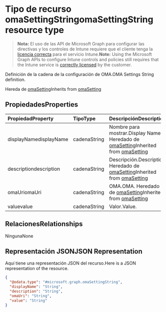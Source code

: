 # <a name="omasettingstring-resource-type"></a><span data-ttu-id="3a362-101">Tipo de recurso omaSettingString</span><span class="sxs-lookup"><span data-stu-id="3a362-101">omaSettingString resource type</span></span>

> <span data-ttu-id="3a362-102">**Nota:** El uso de las API de Microsoft Graph para configurar las directivas y los controles de Intune requiere que el cliente tenga la [licencia correcta](https://go.microsoft.com/fwlink/?linkid=839381) para el servicio Intune.</span><span class="sxs-lookup"><span data-stu-id="3a362-102">**Note:** Using the Microsoft Graph APIs to configure Intune controls and policies still requires that the Intune service is [correctly licensed](https://go.microsoft.com/fwlink/?linkid=839381) by the customer.</span></span>

<span data-ttu-id="3a362-103">Definición de la cadena de la configuración de OMA.</span><span class="sxs-lookup"><span data-stu-id="3a362-103">OMA Settings String definition.</span></span>

<span data-ttu-id="3a362-104">Hereda de [omaSetting](../resources/intune_deviceconfig_omasetting.md)</span><span class="sxs-lookup"><span data-stu-id="3a362-104">Inherits from [omaSetting](../resources/intune_deviceconfig_omasetting.md)</span></span>

## <a name="properties"></a><span data-ttu-id="3a362-105">Propiedades</span><span class="sxs-lookup"><span data-stu-id="3a362-105">Properties</span></span>
|<span data-ttu-id="3a362-106">Propiedad</span><span class="sxs-lookup"><span data-stu-id="3a362-106">Property</span></span>|<span data-ttu-id="3a362-107">Tipo</span><span class="sxs-lookup"><span data-stu-id="3a362-107">Type</span></span>|<span data-ttu-id="3a362-108">Descripción</span><span class="sxs-lookup"><span data-stu-id="3a362-108">Description</span></span>|
|:---|:---|:---|
|<span data-ttu-id="3a362-109">displayName</span><span class="sxs-lookup"><span data-stu-id="3a362-109">displayName</span></span>|<span data-ttu-id="3a362-110">cadena</span><span class="sxs-lookup"><span data-stu-id="3a362-110">String</span></span>|<span data-ttu-id="3a362-111">Nombre para mostrar.</span><span class="sxs-lookup"><span data-stu-id="3a362-111">Display Name</span></span> <span data-ttu-id="3a362-112">Heredado de [omaSetting](../resources/intune_deviceconfig_omasetting.md)</span><span class="sxs-lookup"><span data-stu-id="3a362-112">Inherited from [omaSetting](../resources/intune_deviceconfig_omasetting.md)</span></span>|
|<span data-ttu-id="3a362-113">description</span><span class="sxs-lookup"><span data-stu-id="3a362-113">description</span></span>|<span data-ttu-id="3a362-114">cadena</span><span class="sxs-lookup"><span data-stu-id="3a362-114">String</span></span>|<span data-ttu-id="3a362-115">Descripción.</span><span class="sxs-lookup"><span data-stu-id="3a362-115">Description.</span></span> <span data-ttu-id="3a362-116">Heredado de [omaSetting](../resources/intune_deviceconfig_omasetting.md)</span><span class="sxs-lookup"><span data-stu-id="3a362-116">Inherited from [omaSetting](../resources/intune_deviceconfig_omasetting.md)</span></span>|
|<span data-ttu-id="3a362-117">omaUri</span><span class="sxs-lookup"><span data-stu-id="3a362-117">omaUri</span></span>|<span data-ttu-id="3a362-118">cadena</span><span class="sxs-lookup"><span data-stu-id="3a362-118">String</span></span>|<span data-ttu-id="3a362-119">OMA.</span><span class="sxs-lookup"><span data-stu-id="3a362-119">OMA.</span></span> <span data-ttu-id="3a362-120">Heredado de [omaSetting](../resources/intune_deviceconfig_omasetting.md)</span><span class="sxs-lookup"><span data-stu-id="3a362-120">Inherited from [omaSetting](../resources/intune_deviceconfig_omasetting.md)</span></span>|
|<span data-ttu-id="3a362-121">value</span><span class="sxs-lookup"><span data-stu-id="3a362-121">value</span></span>|<span data-ttu-id="3a362-122">cadena</span><span class="sxs-lookup"><span data-stu-id="3a362-122">String</span></span>|<span data-ttu-id="3a362-123">Valor.</span><span class="sxs-lookup"><span data-stu-id="3a362-123">Value.</span></span>|

## <a name="relationships"></a><span data-ttu-id="3a362-124">Relaciones</span><span class="sxs-lookup"><span data-stu-id="3a362-124">Relationships</span></span>
<span data-ttu-id="3a362-125">Ninguna</span><span class="sxs-lookup"><span data-stu-id="3a362-125">None</span></span>
## <a name="json-representation"></a><span data-ttu-id="3a362-126">Representación JSON</span><span class="sxs-lookup"><span data-stu-id="3a362-126">JSON Representation</span></span>
<span data-ttu-id="3a362-127">Aquí tiene una representación JSON del recurso.</span><span class="sxs-lookup"><span data-stu-id="3a362-127">Here is a JSON representation of the resource.</span></span>
<!-- {
  "blockType": "resource",
  "keyProperty": "id",
  "@odata.type": "microsoft.graph.omaSettingString"
}
-->
``` json
{
  "@odata.type": "#microsoft.graph.omaSettingString",
  "displayName": "String",
  "description": "String",
  "omaUri": "String",
  "value": "String"
}
```



